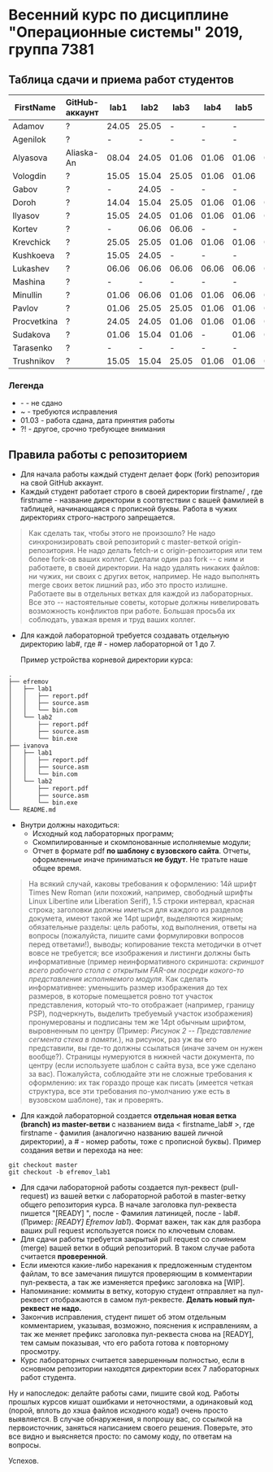 # Весенний курс по дисциплине "Операционные системы" 2019, группа 7381

## Таблица сдачи и приема работ студентов

| FirstName   | GitHub-аккаунт     | lab1  | lab2  | lab3  | lab4  | lab5  | lab6  | lab7  |
| ----------- | ------------------ | ----- | ----- | ----- | ----- | ----- | ----- | ----- |
| Adamov      | ?                  | 24.05 | 25.05 |   -   |   -   |   -   |   -   |   -   |
| Agenilok    | ?                  |   -   |   -   |   -   |   -   |   -   |   -   |   -   |
| Alyasova    | Aliaska-An         | 08.04 | 24.05 | 01.06 | 01.06 | 01.06 | 01.06 | 01.06 |
| Vologdin    | ?                  | 15.05 | 15.04 | 25.05 | 01.06 | 01.06 |   -   |   -   |
| Gabov       | ?                  |   -   | 24.05 |   -   |   -   |   -   |   -   |   -   |
| Doroh       | ?                  | 14.04 | 15.04 | 25.05 | 01.06 | 01.06 | 01.06 | 01.06 |
| Ilyasov     | ?                  | 15.05 | 24.05 | 01.06 | 01.06 | 01.06 | 01.06 | 01.06 |
| Kortev      | ?                  |   -   | 06.06 | 06.06 |   -   |   -   |   -   |   -   |
| Krevchick   | ?                  | 25.05 | 25.05 | 01.06 | 01.06 | 01.06 | 01.06 | 01.06 |
| Kushkoeva   | ?                  | 15.05 | 24.05 |   -   |   -   |   -   |   -   |   -   |
| Lukashev    | ?                  | 06.06 | 06.06 | 06.06 | 06.06 | 06.06 | 06.06 | 06.06 |
| Mashina     | ?                  |   -   |   -   |   -   |   -   |   -   |   -   |   -   |
| Minullin    | ?                  | 01.06 | 06.06 | 01.06 | 01.06 | 06.06 | 06.06 | 06.06 |
| Pavlov      | ?                  | 01.06 | 25.05 | 25.05 | 01.06 | 01.06 | 01.06 | 01.06 |
| Procvetkina | ?                  | 24.05 | 24.05 | 01.06 | 01.06 | 01.06 | 01.06 | 01.06 |
| Sudakova    | ?                  | 01.06 | 15.04 | 01.06 |   -   | 01.06 | 01.06 |   -   |
| Tarasenko   | ?                  |   -   |   -   |   -   |   -   |   -   |   -   |   -   |
| Trushnikov  | ?                  | 15.05 | 15.04 | 25.05 | 01.06 | 01.06 | 01.06 | 01.06 |

### Легенда

- \- - не сдано
- ~ - требуются исправления
- 01.03 - работа сдана, дата принятия работы
- ?! - другое, срочно требующее внимания

## Правила работы с репозиторием

- Для начала работы каждый студент делает форк (fork) репозитория на свой GitHub аккаунт.
- Каждый студент работает строго в своей директории firstname/ , где firstname - название директории в соотвтествии с вашей фамилией в таблицей, начинающаяся с прописной буквы. Работа в чужих директориях строго-настрого запрещается.

> Как сделать так, чтобы этого не произошло? Не надо синхронизировать свой репозиторий с master-веткой origin-репозитория. Не надо делать fetch-и с origin-репозитория или тем более fork-ов ваших коллег. Сделали один раз fork -- с ним и работаете, в своей директории. На надо удалять никаких файлов: ни чужих, ни своих с других веток, например. Не надо выполнять merge своих веток лишний раз, ибо это просто излишне. Работаете вы в отдельных ветках для каждой из лабораторных. Все это -- настоятельные советы, которые должны нивелировать возможность конфликтов при работе. Большая просьба их соблюдать, уважая время и труд ваших коллег.

- Для каждой лабораторной требуется создавать отдельную директорию lab#, где # - номер лабораторной от 1 до 7.

    Пример устройства корневой директории курса:
```
.
├── efremov
│   ├── lab1
│   │   ├── report.pdf
│   │   ├── source.asm
│   │   └── bin.com
│   └── lab2
│       ├── report.pdf
│       ├── source.asm
│       └── bin.exe
├── ivanova
│   ├── lab1
│   │   ├── report.pdf
│   │   ├── source.asm
│   │   └── bin.com
│   └── lab2
│       ├── report.pdf
│       ├── source.asm
│       └── bin.exe
└── README.md
```

- Внутри должны находиться:
    * Исходный код лабораторных программ;
    * Скомпилированные и скомпонованные исполняемые модули;
    * Отчет в формате pdf  **по шаблону с вузовского сайта**. Отчеты, оформленные иначе приниматься **не будут**. Не тратьте наше общее время.

> На всякий случай, каковы требования к оформлению: 14й шрифт Times New Roman (или похожий, например, свободный шрифты Linux Libertine или  Liberation Serif), 1.5 строки интервал, красная строка; заголовки должны иметься для каждого из разделов докумета, имеют такой же 14pt шрифт, выделяются жирным; обязательные разделы: цель работы, ход выполнения, ответы на вопросы (пожалуйста, пишите сами формулировки вопросов перед ответами!), выводы; копирование текста методички в отчет вовсе не требуется; все изображения и листинги должны быть информативные (пример неинформативного скриншота: *скриншот всего рабочего стола с открытым FAR-ом посреди какого-то представления исполняемого модуля*. Как сделать информативнее: уменьшить размер изображения до тех размеров, в которые помещается ровно тот участок представления, который что-то отображает (например, границу PSP), подчеркнуть, выделить требуемый участок изображения) пронумерованы и подписаны тем же 14pt обычным шрифтом, выровненным по центру (Пример: *Рисунок 2 -- Представление сегмента стека в памяти.*), на рисунок, раз уж вы его представили, вы где-то должны ссылаться (иначе зачем он нужен вообще?). Страницы нумеруются в нижней части документа, по центру (если используете шаблон с сайта вуза, все уже сделано за вас). Пожалуйста, соблюдайте эти не сложные требования к оформлению: их так гораздо проще как писать (имеется четкая структура, все эти требования по-умолчанию уже есть в вузовском шаблоне), так и проверять.

- Для каждой лабораторной создается **отдельная новая ветка (branch) из master-ветви** с названием вида < firstname\_lab# >, где firstname - фамилия (аналогично названию вашей личной директории), а # - номер работы, тоже с прописной буквы). Пример создания ветви и перехода на нее:

```
git checkout master
git checkout -b efremov_lab1
```
- Для сдачи лабораторной работы создается пул-реквест (pull-request) из вашей ветки с лабораторной работой в master-ветку общего репозитория курса. В начале заголовка пул-реквеста пишется "[READY] ", после - Фамилия латиницей, после - lab#. (Пример: *[READY] Efremov lab1*). Формат важен, так как для разбора ваших pull request используется поиск по ключевым словам.
- Для сдачи работы требуется закрытый pull request со слиянием (merge) вашей ветки в общий репозиторий. В таком случае работа считается **проверенной**.
- Если имеются какие-либо нарекания к предложенным студентом файлам, то все замечания пишутся проверяющим в комментарии пул-реквеста, а так же изменяется префикс заголовка на [WIP].
- Напоминание: коммиты в ветку, которую студент отправляет на пул-реквест отображаются в самом пул-реквесте. **Делать новый пул-реквест не надо.**
- Закончив исправления, студент пишет об этом отдельным комментарием, указывая, возможно, пояснения к исправлениям, а так же меняет префикс заголовка пул-реквеста снова на [READY], тем самым показывая, что его работа готова к повторному просмотру.
- Курс лабораторных считается завершенным полностью, если в основном репозитории находятся директории всех 7 лабораторных работ студента.

Ну и напоследок: делайте работы сами, пишите свой код. Работы прошлых курсов кишат ошибками и неточностями, а одинаковый код (порой, вплоть до хэша файлов исходного кода!) очень просто выявляется. В случае обнаружения, я попрошу вас, со ссылкой на первоисточник, заняться написанием своего решения. Поверьте, это все видно и выясняется просто: по самому коду, по ответам на вопросы.

Успехов.
